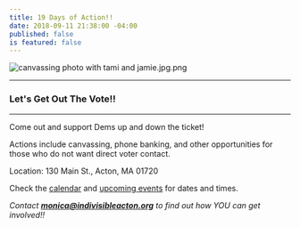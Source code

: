 ```yaml
---
title: 19 Days of Action!!
date: 2018-09-11 21:38:00 -04:00
published: false
is featured: false
---
```


![canvassing photo with tami and jamie.jpg.png](/uploads/canvassing%20photo%20with%20tami%20and%20jamie.jpg.png)

---

### Let's Get Out The Vote!!

---

Come out and support Dems up and down the ticket!

Actions include canvassing, phone banking, and other opportunities for those who do not want direct voter contact.

Location: 130 Main St., Acton, MA 01720

Check the [calendar](http://www.indivisibleacton.org/calendar.html) and [upcoming events](http://www.indivisibleacton.org/events/upcoming-events.html) for dates and times.

*Contact **monica@indivisibleacton.org** to find out how YOU can get involved!!*
